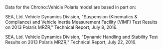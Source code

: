 Data for the Chrono::Vehicle Polaris model are based in part on:

SEA, Ltd. Vehicle Dynamics Division, "Suspension (Kinematics & Compliance) and Vehicle Inertia Measurement Facility (VIMF) Test Results on 2013 Polaris MRZR," Technical Report, July 8, 2016.

SEA, Ltd. Vehicle Dynamics Division, "Dynamic Handling and Stability Test Results on 2013 Polaris MRZR," Technical Report, July 22, 2016.
